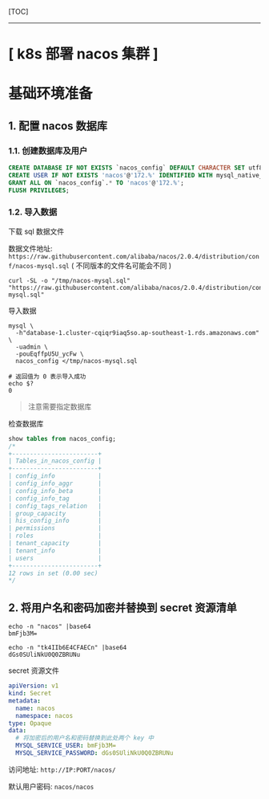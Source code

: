 [TOC]

***

# \[ k8s 部署 nacos 集群 \] 

# 基础环境准备

## 1. 配置 nacos 数据库

### 1.1. 创建数据库及用户

```sql
CREATE DATABASE IF NOT EXISTS `nacos_config` DEFAULT CHARACTER SET utf8mb4 COLLATE utf8mb4_general_ci;
CREATE USER IF NOT EXISTS 'nacos'@'172.%' IDENTIFIED WITH mysql_native_password BY 'tk4IIb6E4CFAECn';
GRANT ALL ON `nacos_config`.* TO 'nacos'@'172.%';
FLUSH PRIVILEGES;
```

### 1.2. 导入数据

下载 sql 数据文件

数据文件地址: `https://raw.githubusercontent.com/alibaba/nacos/2.0.4/distribution/conf/nacos-mysql.sql` ( 不同版本的文件名可能会不同 )

```shell
curl -SL -o "/tmp/nacos-mysql.sql" "https://raw.githubusercontent.com/alibaba/nacos/2.0.4/distribution/conf/nacos-mysql.sql"
```

导入数据

```shell
mysql \
  -h"database-1.cluster-cqiqr9iaq5so.ap-southeast-1.rds.amazonaws.com" \
  -uadmin \
  -pouEqffpU5U_ycFw \
  nacos_config </tmp/nacos-mysql.sql

# 返回值为 0 表示导入成功
echo $?
0
```

> 注意需要指定数据库

检查数据库

```sql
show tables from nacos_config;
/*
+------------------------+
| Tables_in_nacos_config |
+------------------------+
| config_info            |
| config_info_aggr       |
| config_info_beta       |
| config_info_tag        |
| config_tags_relation   |
| group_capacity         |
| his_config_info        |
| permissions            |
| roles                  |
| tenant_capacity        |
| tenant_info            |
| users                  |
+------------------------+
12 rows in set (0.00 sec)
*/
```

## 2. 将用户名和密码加密并替换到 secret 资源清单

```shell
echo -n "nacos" |base64
bmFjb3M=

echo -n "tk4IIb6E4CFAECn" |base64
dGs0SUliNkU0Q0ZBRUNu
```

secret 资源文件

```yaml
apiVersion: v1
kind: Secret
metadata:
  name: nacos
  namespace: nacos
type: Opaque
data:
  # 将加密后的用户名和密码替换到此处两个 key 中
  MYSQL_SERVICE_USER: bmFjb3M=
  MYSQL_SERVICE_PASSWORD: dGs0SUliNkU0Q0ZBRUNu
```



访问地址: `http://IP:PORT/nacos/` 

默认用户密码: `nacos/nacos` 



